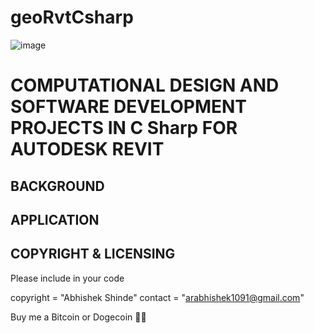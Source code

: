 # geoRvtCsharp
![image](https://drive.google.com/uc?export=view&id=1wf7Wgy1fxvYnB8UTCvsQsgmg4dKlND92)

COMPUTATIONAL DESIGN  AND SOFTWARE DEVELOPMENT PROJECTS IN C Sharp FOR AUTODESK REVIT
===============================================================================================

BACKGROUND
----------


APPLICATION
-----------


COPYRIGHT & LICENSING
---------------------

Please include in your code

copyright = "Abhishek Shinde" contact = "arabhishek1091@gmail.com"

Buy me a Bitcoin or Dogecoin 🧘‍♂️
